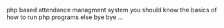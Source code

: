 php based attendance managment system 
you should know the basics of how to run php programs 
else
bye bye ...
